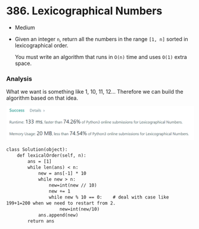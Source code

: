 # 386. Lexicographical Numbers

* Medium
*   Given an integer `n`, return all the numbers in the range `[1, n]` sorted in lexicographical order.

    You must write an algorithm that runs in `O(n)` time and uses `O(1)` extra space.&#x20;

### Analysis&#x20;

What we want is something like 1, 10, 11, 12... Therefore we can build the algorithm based on that idea.&#x20;

![](<../../.gitbook/assets/image (32).png>)

```
class Solution(object):
    def lexicalOrder(self, n):
        ans = [1]
        while len(ans) < n:
            new = ans[-1] * 10
            while new > n:
                new=int(new // 10)
                new += 1
                while new % 10 == 0:    # deal with case like 199+1=200 when we need to restart from 2.
                    new=int(new/10)
            ans.append(new)    
        return ans
```
